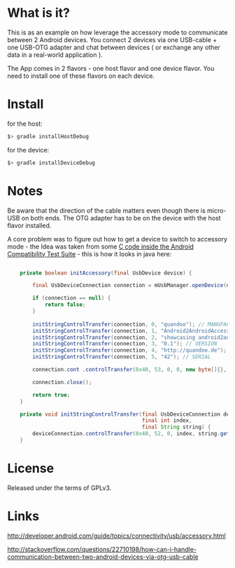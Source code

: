 What is it?
===========

This is as an example on how leverage the accessory mode to communicate between 2 Android devices. You connect 2 devices via one USB-cable + one USB-OTG adapter and chat between devices ( or exchange any other data in a real-world application ).

The App comes in 2 flavors - one host flavor and one device flavor. You need to install one of these flavors on each device.

Install
=======
for the host:

``` bash
$> gradle installHostDebug
```

for the device:

``` bash
$> gradle installDeviceDebug
```

Notes
=====

Be aware that the direction of the cable matters even though there is micro-USB on both ends. The OTG adapter has to be on the device with the host flavor installed. 

A core problem was to figure out how to get a device to switch to accessory mode - the Idea was taken from some [C code inside the Android Compatibility Test Suite](https://code.google.com/p/android-source-browsing/source/browse/apps/cts-usb-accessory/cts-usb-accessory.c?repo=platform--cts&r=62cd9f5c10470150d5b96f4f555c539a2a670713) - this is how it looks in java here:




```java

    private boolean initAccessory(final UsbDevice device) {

        final UsbDeviceConnection connection = mUsbManager.openDevice(device);

        if (connection == null) {
            return false;
        }
        
        initStringControlTransfer(connection, 0, "quandoo"); // MANUFACTURER
        initStringControlTransfer(connection, 1, "Android2AndroidAccessory"); // MODEL
        initStringControlTransfer(connection, 2, "showcasing android2android USB communication"); // DESCRIPTION
        initStringControlTransfer(connection, 3, "0.1"); // VERSION
        initStringControlTransfer(connection, 4, "http://quandoo.de"); // URI
        initStringControlTransfer(connection, 5, "42"); // SERIAL

        connection.cont .controlTransfer(0x40, 53, 0, 0, new byte[]{}, 0, 100);

        connection.close();

        return true;
    }

    private void initStringControlTransfer(final UsbDeviceConnection deviceConnection,
                                           final int index,
                                           final String string) {
        deviceConnection.controlTransfer(0x40, 52, 0, index, string.getBytes(), string.length(), 100);
    }
```

License
=======

Released under the terms of GPLv3.


Links
=====
http://developer.android.com/guide/topics/connectivity/usb/accessory.html

http://stackoverflow.com/questions/22710198/how-can-i-handle-communication-between-two-android-devices-via-otg-usb-cable
